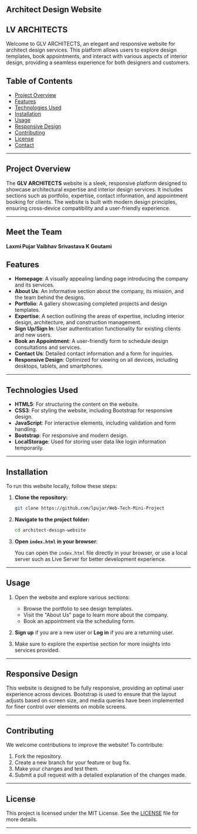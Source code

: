 ## Architect Design Website

## LV ARCHITECTS

Welcome to GLV ARCHITECTS, an elegant and responsive website for architect design services. This platform allows users to explore design templates, book appointments, and interact with various aspects of interior design, providing a seamless experience for both designers and customers.

## Table of Contents
- [Project Overview](#project-overview)
- [Features](#features)
- [Technologies Used](#technologies-used)
- [Installation](#installation)
- [Usage](#usage)
- [Responsive Design](#responsive-design)
- [Contributing](#contributing)
- [License](#license)
- [Contact](#contact)

---

## Project Overview

The **GLV ARCHITECTS** website is a sleek, responsive platform designed to showcase architectural expertise and interior design services. It includes sections such as portfolio, expertise, contact information, and appointment booking for clients. The website is built with modern design principles, ensuring cross-device compatibility and a user-friendly experience.

---

## Meet the Team
**Laxmi Pujar
Vaibhav Srivastava
K Goutami**


## Features

- **Homepage**: A visually appealing landing page introducing the company and its services.
- **About Us**: An informative section about the company, its mission, and the team behind the designs.
- **Portfolio**: A gallery showcasing completed projects and design templates.
- **Expertise**: A section outlining the areas of expertise, including interior design, architecture, and construction management.
- **Sign Up/Sign In**: User authentication functionality for existing clients and new users.
- **Book an Appointment**: A user-friendly form to schedule design consultations and services.
- **Contact Us**: Detailed contact information and a form for inquiries.
- **Responsive Design**: Optimized for viewing on all devices, including desktops, tablets, and smartphones.

---

## Technologies Used

- **HTML5**: For structuring the content on the website.
- **CSS3**: For styling the website, including Bootstrap for responsive design.
- **JavaScript**: For interactive elements, including validation and form handling.
- **Bootstrap**: For responsive and modern design.
- **LocalStorage**: Used for storing user data like login information temporarily.

---

## Installation

To run this website locally, follow these steps:

1. **Clone the repository:**

   ```bash
   git clone https://github.com/lpujar/Web-Tech-Mini-Project
   ```

2. **Navigate to the project folder:**

   ```bash
   cd architect-design-website
   ```

3. **Open `index.html` in your browser**:

   You can open the `index.html` file directly in your browser, or use a local server such as Live Server for better development experience.

---

## Usage

1. Open the website and explore various sections:
   - Browse the portfolio to see design templates.
   - Visit the "About Us" page to learn more about the company.
   - Book an appointment via the scheduling form.
   
2. **Sign up** if you are a new user or **Log in** if you are a returning user.

3. Make sure to explore the expertise section for more insights into services provided.

---

## Responsive Design

This website is designed to be fully responsive, providing an optimal user experience across devices. Bootstrap is used to ensure that the layout adjusts based on screen size, and media queries have been implemented for finer control over elements on mobile screens.

---

## Contributing

We welcome contributions to improve the website! To contribute:

1. Fork the repository.
2. Create a new branch for your feature or bug fix.
3. Make your changes and test them.
4. Submit a pull request with a detailed explanation of the changes made.

---

## License

This project is licensed under the MIT License. See the [LICENSE](LICENSE) file for more details.

---


